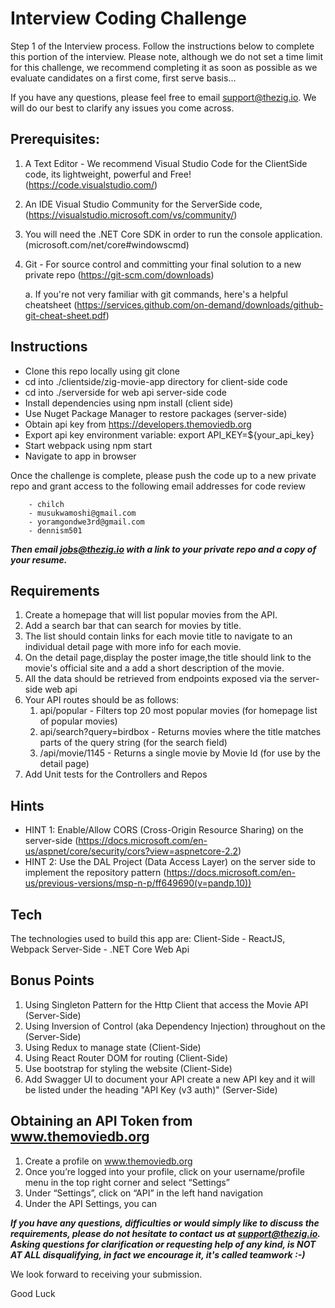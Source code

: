 # Interview Coding Challenge

Step 1 of the Interview process. Follow the instructions below to complete this portion of the interview. 
Please note, although we do not set a time limit for this challenge, we recommend completing it as soon as possible as we evaluate candidates on a first come, first serve basis...

If you have any questions, please feel free to email support@thezig.io. We will do our best to clarify any issues you come across.


## Prerequisites:

1. A Text Editor - We recommend Visual Studio Code for the ClientSide code, its lightweight, powerful and Free! (https://code.visualstudio.com/)
2. An IDE Visual Studio Community for the ServerSide code, (https://visualstudio.microsoft.com/vs/community/)
3. You will need the .NET Core SDK in order to run the console application. (microsoft.com/net/core#windowscmd)
4. Git - For source control and committing your final solution to a new private repo (https://git-scm.com/downloads) 

    a. If you're not very familiar with git commands, here's a helpful cheatsheet (https://services.github.com/on-demand/downloads/github-git-cheat-sheet.pdf)
        
## Instructions

- Clone this repo locally using git clone
- cd into ./clientside/zig-movie-app directory for client-side code
- cd into ./serverside for web api server-side code
- Install dependencies using npm install (client side)
- Use Nuget Package Manager to restore packages (server-side)
- Obtain api key from https://developers.themoviedb.org
- Export api key environment variable: export API_KEY=${your_api_key}
- Start webpack using npm start
- Navigate to app in browser

Once the challenge is complete, please push the code up to a new private repo and grant access to the following email addresses for code review 

        - chilch  
        - musukwamoshi@gmail.com    
        - yoramgondwe3rd@gmail.com
        - dennism501
        
***Then email jobs@thezig.io with a link to your private repo and a copy of your resume.***

## Requirements

1. Create a  homepage that will list popular movies from the API. 
2. Add a search bar that can search for movies by title.
3. The list should contain links for each movie title to navigate to an individual detail page with more info for each movie. 
4. On the detail page,display the poster image,the title should link to the movie's official site and a add a short description of the movie.
5. All the data should be retrieved from endpoints exposed via the server-side web api
6. Your API routes should be as follows:
    1. api/popular - Filters top 20 most popular movies (for homepage list of popular movies)
    2. api/search?query=birdbox - Returns movies where the title matches parts of the query string (for the search field)
    3. /api/movie/1145 - Returns a single movie by Movie Id (for use by the detail page)
7. Add Unit tests for the Controllers and Repos

## Hints

- HINT 1: Enable/Allow CORS (Cross-Origin Resource Sharing) on the server-side (https://docs.microsoft.com/en-us/aspnet/core/security/cors?view=aspnetcore-2.2)
- HINT 2: Use the DAL Project (Data Access Layer) on the server side to implement the repository pattern (https://docs.microsoft.com/en-us/previous-versions/msp-n-p/ff649690(v=pandp.10))


## Tech

The technologies used to build this app are: 
Client-Side - ReactJS, Webpack
Server-Side - .NET Core Web Api 

## Bonus Points
    
1. Using Singleton Pattern for the Http Client that access the Movie API (Server-Side)
2. Using Inversion of Control (aka Dependency Injection) throughout on the (Server-Side)
3. Using Redux to manage state (Client-Side)
4. Using React Router DOM for routing (Client-Side)
5. Use bootstrap for styling the website (Client-Side)
6. Add Swagger UI to document your API create a new API key and it will be listed under the heading "API Key (v3 auth)" 
 (Server-Side)

## Obtaining an API Token from www.themoviedb.org
1.	Create a profile on www.themoviedb.org
2.	Once you’re logged into your profile, click on your username/profile menu in the top right corner and select “Settings” 
3.	Under “Settings”, click on “API” in the left hand navigation
4.	Under the API Settings, you can


***If you have any questions, difficulties or would simply like to discuss the requirements, please do not hesitate to contact us at support@thezig.io. Asking questions for clarification or requesting help of any kind, is NOT AT ALL disqualifying, in fact we encourage it, it's called teamwork :-)*** 

We look forward to receiving your submission.

Good Luck

